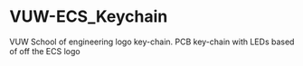 # VUW-ECS_Keychain
VUW School of engineering logo key-chain.
PCB key-chain with LEDs based of off the ECS logo

